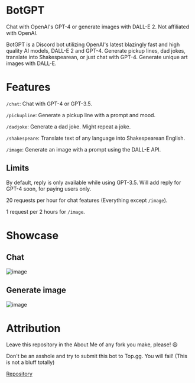 # BotGPT
Chat with OpenAI's GPT-4 or generate images with DALL-E 2. Not affiliated with OpenAI.

BotGPT is a Discord bot utilizing OpenAI's latest blazingly fast and high quality AI models, DALL-E 2 and GPT-4. Generate pickup lines, dad jokes, translate into Shakespearean, or just chat with GPT-4. Generate unique art images with DALL-E.

# Features
`/chat`: Chat with GPT-4 or GPT-3.5.

`/pickupline`: Generate a pickup line with a prompt and mood.

`/dadjoke`: Generate a dad joke. Might repeat a joke.

`/shakespeare`: Translate text of any language into Shakespearean English.

`/image`: Generate an image with a prompt using the DALL-E API.
## Limits
By default, reply is only available while using GPT-3.5. Will add reply for GPT-4 soon, for paying users only.

20 requests per hour for chat features (Everything except `/image`).

1 request per 2 hours for `/image`.
# Showcase
## Chat
![image](https://raw.githubusercontent.com/Cunuduh/pickup_line_gpt/main/images/ss_01.png)
## Generate image
![image](https://raw.githubusercontent.com/Cunuduh/pickup_line_gpt/main/images/ss_02.png)
# Attribution
Leave this repository in the About Me of any fork you make, please! 😃

Don't be an asshole and try to submit this bot to Top.gg. You will fail! (This is not a bluff totally)

[Repository](https://github.com/Cunuduh/pickup_line_gpt/)
